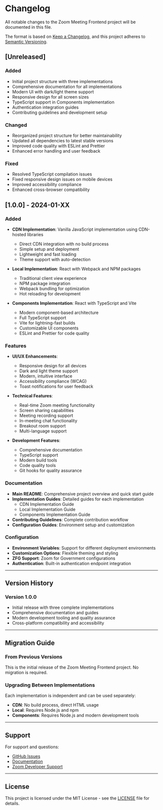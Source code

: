 # Changelog

All notable changes to the Zoom Meeting Frontend project will be documented in this file.

The format is based on [Keep a Changelog](https://keepachangelog.com/en/1.0.0/),
and this project adheres to [Semantic Versioning](https://semver.org/spec/v2.0.0.html).

## [Unreleased]

### Added
- Initial project structure with three implementations
- Comprehensive documentation for all implementations
- Modern UI with dark/light theme support
- Responsive design for all screen sizes
- TypeScript support in Components implementation
- Authentication integration guides
- Contributing guidelines and development setup

### Changed
- Reorganized project structure for better maintainability
- Updated all dependencies to latest stable versions
- Improved code quality with ESLint and Prettier
- Enhanced error handling and user feedback

### Fixed
- Resolved TypeScript compilation issues
- Fixed responsive design issues on mobile devices
- Improved accessibility compliance
- Enhanced cross-browser compatibility

## [1.0.0] - 2024-01-XX

### Added
- **CDN Implementation**: Vanilla JavaScript implementation using CDN-hosted libraries
  - Direct CDN integration with no build process
  - Simple setup and deployment
  - Lightweight and fast loading
  - Theme support with auto-detection

- **Local Implementation**: React with Webpack and NPM packages
  - Traditional client view experience
  - NPM package integration
  - Webpack bundling for optimization
  - Hot reloading for development

- **Components Implementation**: React with TypeScript and Vite
  - Modern component-based architecture
  - Full TypeScript support
  - Vite for lightning-fast builds
  - Customizable UI components
  - ESLint and Prettier for code quality

### Features
- **UI/UX Enhancements**:
  - Responsive design for all devices
  - Dark and light theme support
  - Modern, intuitive interface
  - Accessibility compliance (WCAG)
  - Toast notifications for user feedback

- **Technical Features**:
  - Real-time Zoom meeting functionality
  - Screen sharing capabilities
  - Meeting recording support
  - In-meeting chat functionality
  - Breakout room support
  - Multi-language support

- **Development Features**:
  - Comprehensive documentation
  - TypeScript support
  - Modern build tools
  - Code quality tools
  - Git hooks for quality assurance

### Documentation
- **Main README**: Comprehensive project overview and quick start guide
- **Implementation Guides**: Detailed guides for each implementation
  - CDN Implementation Guide
  - Local Implementation Guide
  - Components Implementation Guide
- **Contributing Guidelines**: Complete contribution workflow
- **Configuration Guides**: Environment setup and customization

### Configuration
- **Environment Variables**: Support for different deployment environments
- **Customization Options**: Flexible theming and styling
- **ZFG Support**: Zoom for Government configurations
- **Authentication**: Built-in authentication endpoint integration

---

## Version History

### Version 1.0.0
- Initial release with three complete implementations
- Comprehensive documentation and guides
- Modern development tooling and quality assurance
- Cross-platform compatibility and accessibility

---

## Migration Guide

### From Previous Versions
This is the initial release of the Zoom Meeting Frontend project. No migration is required.

### Upgrading Between Implementations
Each implementation is independent and can be used separately:
- **CDN**: No build process, direct HTML usage
- **Local**: Requires Node.js and npm
- **Components**: Requires Node.js and modern development tools

---

## Support

For support and questions:
- [GitHub Issues](https://github.com/Ansh2099/Zoom-Meeting-Frontend/issues)
- [Documentation](./docs/)
- [Zoom Developer Support](https://developers.zoom.us/support/)

---

## License

This project is licensed under the MIT License - see the [LICENSE](LICENSE) file for details.